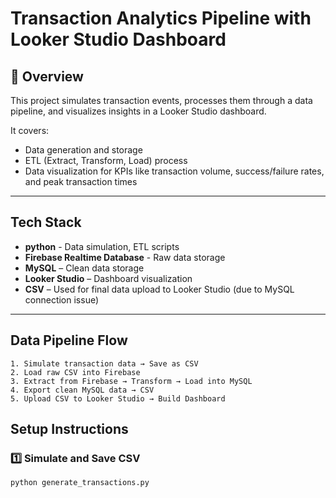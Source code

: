 # Transaction Analytics Pipeline with Looker Studio Dashboard
## 📌 Overview

This project simulates transaction events, processes them through a data pipeline, and visualizes insights in a Looker Studio dashboard.

It covers:
- Data generation and storage
- ETL (Extract, Transform, Load) process
- Data visualization for KPIs like transaction volume, success/failure rates, and peak transaction times

---

## Tech Stack
- **python** - Data simulation, ETL scripts
- **Firebase Realtime Database** - Raw data storage 
- **MySQL** – Clean data storage  
- **Looker Studio** – Dashboard visualization  
- **CSV** – Used for final data upload to Looker Studio (due to MySQL connection issue)  

---

## Data Pipeline Flow
```plaintext
1. Simulate transaction data → Save as CSV  
2. Load raw CSV into Firebase  
3. Extract from Firebase → Transform → Load into MySQL  
4. Export clean MySQL data → CSV  
5. Upload CSV to Looker Studio → Build Dashboard
```

## Setup Instructions

### 1️⃣ Simulate and Save CSV
```bash
python generate_transactions.py
```



